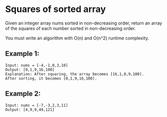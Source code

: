 # Squares of sorted array

Given an integer array nums sorted in non-decreasing order, return an array of the squares of each number sorted in non-decreasing order.

You must write an algorithm with O(n) and O(n^2) runtime complexity.

## Example 1:

```
Input: nums = [-4,-1,0,3,10]
Output: [0,1,9,16,100]
Explanation: After squaring, the array becomes [16,1,0,9,100].
After sorting, it becomes [0,1,9,16,100].
```

## Example 2:

```
Input: nums = [-7,-3,2,3,11]
Output: [4,9,9,49,121]
```
